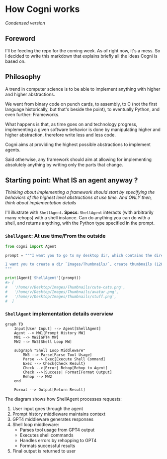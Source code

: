 # How Cogni works
*Condensed version*

## Foreword

I'll be feeding the repo for the coming week. As of right now, it's a mess. So I decided to write this markdown that explains briefly all the ideas Cogni is based on.

## Philosophy

A trend in computer science is to be able to implement anything with higher and higher abstractions.

We went from binary code on punch cards, to assembly, to C (not the first language historically, but that's beside the point), to eventually Python, and even further: Frameworks.

What happens is that, as time goes on and technology progress, implementing a given software behavior is done by manipulating higher and higher abstraction, therefore write less and less code.

Cogni aims at providing the highest possible abstractions to implement agents.

Said otherwise, any framework should aim at allowing for implementing absolutely anything by writing only the parts that change.

## Starting point: What IS an agent anyway ?

*Thinking about implementing a framework should start by specifying the behaviors of the highest level abstractions at use time. And ONLY then, think about implementation details*



I'll illustrate with `ShellAgent`.
**Specs**: `ShellAgent` interacts (with arbitrarily many rehops) with a shell instance. Can do anything you can do with a shell, and returns anything, with the Python type specified in the prompt.

### `ShellAgent`: At use time/From the outside

```python
from cogni import Agent

prompt = """I want you to go to my desktop dir, which contains the directory `Images`.

I want you to create a dir `Images/Thumbnails/`, create thumbnails (128x128) for all png in `Images` and then return a list containing the absolute path for all the thumbnails
"""

print(Agent['ShellAgent'](prompt))
#> [
#   '/home/v/Desktop/Images/Thumbnails/cute-cats.png',
#   '/home/v/Desktop/Images/Thumbnails/avatar.png',
#   '/home/v/Desktop/Images/Thumbnails/stuff.png',
#  ]

```

### `ShellAgent` implementation details overview

```mermaid
graph TD
    Input[User Input] --> Agent[ShellAgent]
    Agent --> MW1[Prompt History MW]
    MW1 --> MW2[GPT4 MW]
    MW2 --> MW3[Shell Loop MW]
    
    subgraph "Shell Loop Middleware"
        MW3 --> Parse[Parse Tool Usage]
        Parse --> Exec[Execute Shell Command]
        Exec --> Check{Check Result}
        Check -->|Error| Rehop[Rehop to Agent]
        Check -->|Success| Format[Format Output]
        Rehop --> MW2
    end
    
    Format --> Output[Return Result]
```

The diagram shows how ShellAgent processes requests:
1. User input goes through the agent
2. Prompt history middleware maintains context
3. GPT4 middleware generates responses
4. Shell loop middleware:
   - Parses tool usage from GPT4 output
   - Executes shell commands
   - Handles errors by rehopping to GPT4
   - Formats successful results
5. Final output is returned to user


